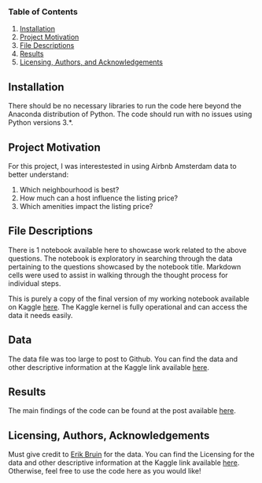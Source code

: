 ### Table of Contents

1. [Installation](#installation)
2. [Project Motivation](#motivation)
3. [File Descriptions](#files)
4. [Results](#results)
5. [Licensing, Authors, and Acknowledgements](#licensing)

## Installation <a name="installation"></a>

There should be no necessary libraries to run the code here beyond the Anaconda distribution of Python.  The code should run with no issues using Python versions 3.*.

## Project Motivation<a name="motivation"></a>

For this project, I was interestested in using Airbnb Amsterdam data to better understand:

1. Which neighbourhood is best?
2. How much can a host influence the listing price?
3. Which amenities impact the listing price?

## File Descriptions <a name="files"></a>

There is 1 notebook available here to showcase work related to the above questions. The notebook is exploratory in searching through the data pertaining to the questions showcased by the notebook title.  Markdown cells were used to assist in walking through the thought process for individual steps.

This is purely a copy of the final version of my working notebook available on Kaggle [here](https://www.kaggle.com/thijsessens/how-hard-is-data-science-really). The Kaggle kernel is fully operational and can access the data it needs easily. 

## Data <a name="data"></a>

The data file was too large to post to Github. You can find the data and other descriptive information at the Kaggle link available [here](https://www.kaggle.com/erikbruin/airbnb-amsterdam).

## Results<a name="results"></a>

The main findings of the code can be found at the post available [here](https://x).

## Licensing, Authors, Acknowledgements<a name="licensing"></a>

Must give credit to [Erik Bruin](https://www.kaggle.com/erikbruin) for the data.  You can find the Licensing for the data and other descriptive information at the Kaggle link available [here](https://www.kaggle.com/erikbruin/airbnb-amsterdam).  Otherwise, feel free to use the code here as you would like! 
